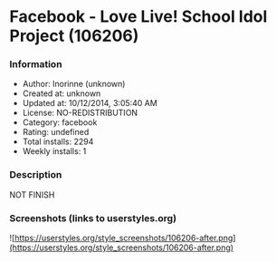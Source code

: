 # Facebook - Love Live! School Idol Project (106206)

### Information
- Author: Inorinne (unknown)
- Created at: unknown
- Updated at: 10/12/2014, 3:05:40 AM
- License: NO-REDISTRIBUTION
- Category: facebook
- Rating: undefined
- Total installs: 2294
- Weekly installs: 1


### Description
NOT FINISH


### Screenshots (links to userstyles.org)
![https://userstyles.org/style_screenshots/106206-after.png](https://userstyles.org/style_screenshots/106206-after.png)


